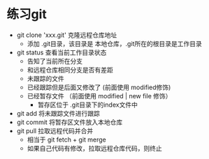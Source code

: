 # 练习git
- git clone 'xxx.git' 克隆远程仓库地址
  - 添加 .git目录，该目录是 本地仓库，.git所在的根目录是工作目录
- git status 查看当前工作目录状态
  - 告知了当前所在分支
  - 和远程仓库相同分支是否有差距
  - 未跟踪的文件 
  - 已经跟踪但是后面又修改了 (前面使用 modified修饰)
  - 已经暂存文件 （前面使用 modified | new file 修饰）
    - 暂存区位于 .git目录下的index文件中
- git add 将未跟踪文件进行跟踪
- git commit 将暂存区文件放入本地仓库
- git pull 拉取远程代码并合并
  - 相当于 git fetch + git merge 
  - 如果自己代码有修改，拉取远程仓库代码，则终止